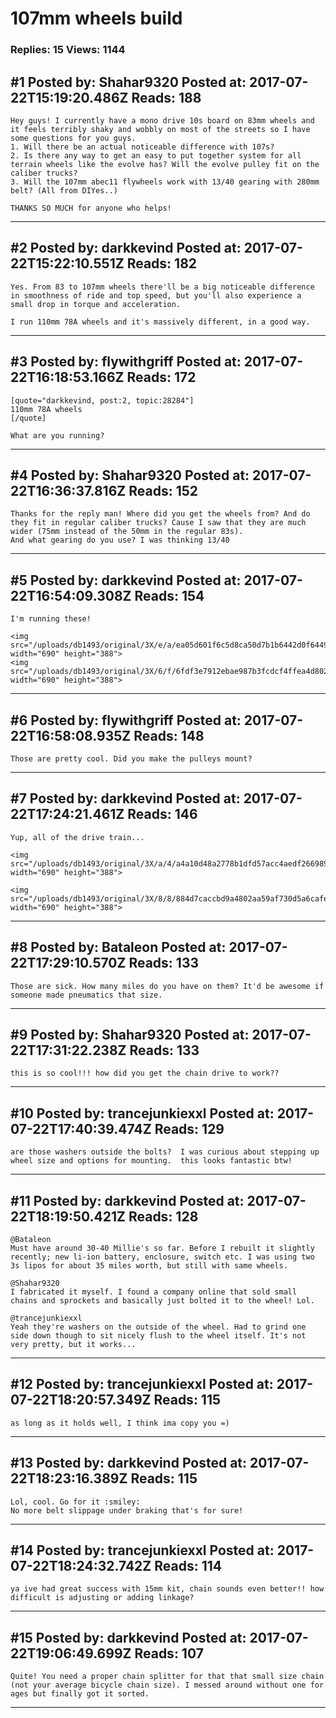 # 107mm wheels build

### Replies: 15 Views: 1144

## \#1 Posted by: Shahar9320 Posted at: 2017-07-22T15:19:20.486Z Reads: 188

```
Hey guys! I currently have a mono drive 10s board on 83mm wheels and it feels terribly shaky and wobbly on most of the streets so I have some questions for you guys.
1. Will there be an actual noticeable difference with 107s?
2. Is there any way to get an easy to put together system for all terrain wheels like the evolve has? Will the evolve pulley fit on the caliber trucks?
3. Will the 107mm abec11 flywheels work with 13/40 gearing with 280mm belt? (All from DIYes..)

THANKS SO MUCH for anyone who helps!
```

---
## \#2 Posted by: darkkevind Posted at: 2017-07-22T15:22:10.551Z Reads: 182

```
Yes. From 83 to 107mm wheels there'll be a big noticeable difference in smoothness of ride and top speed, but you'll also experience a small drop in torque and acceleration.

I run 110mm 78A wheels and it's massively different, in a good way.
```

---
## \#3 Posted by: flywithgriff Posted at: 2017-07-22T16:18:53.166Z Reads: 172

```
[quote="darkkevind, post:2, topic:28284"]
110mm 78A wheels
[/quote]

What are you running?
```

---
## \#4 Posted by: Shahar9320 Posted at: 2017-07-22T16:36:37.816Z Reads: 152

```
Thanks for the reply man! Where did you get the wheels from? And do they fit in regular caliber trucks? Cause I saw that they are much wider (75mm instead of the 50mm in the regular 83s).
And what gearing do you use? I was thinking 13/40
```

---
## \#5 Posted by: darkkevind Posted at: 2017-07-22T16:54:09.308Z Reads: 154

```
I'm running these!

<img src="/uploads/db1493/original/3X/e/a/ea05d601f6c5d8ca50d7b1b6442d0f6449c08637.jpg" width="690" height="388">
<img src="/uploads/db1493/original/3X/6/f/6fdf3e7912ebae987b3fcdcf4ffea4d8025a70af.jpg" width="690" height="388">
```

---
## \#6 Posted by: flywithgriff Posted at: 2017-07-22T16:58:08.935Z Reads: 148

```
Those are pretty cool. Did you make the pulleys mount?
```

---
## \#7 Posted by: darkkevind Posted at: 2017-07-22T17:24:21.461Z Reads: 146

```
Yup, all of the drive train...

<img src="/uploads/db1493/original/3X/a/4/a4a10d48a2778b1dfd57acc4aedf266989522593.jpg" width="690" height="388">

<img src="/uploads/db1493/original/3X/8/8/884d7caccbd9a4802aa59af730d5a6cafe243270.jpg" width="690" height="388">
```

---
## \#8 Posted by: Bataleon Posted at: 2017-07-22T17:29:10.570Z Reads: 133

```
Those are sick. How many miles do you have on them? It'd be awesome if someone made pneumatics that size.
```

---
## \#9 Posted by: Shahar9320 Posted at: 2017-07-22T17:31:22.238Z Reads: 133

```
this is so cool!!! how did you get the chain drive to work??
```

---
## \#10 Posted by: trancejunkiexxl Posted at: 2017-07-22T17:40:39.474Z Reads: 129

```
are those washers outside the bolts?  I was curious about stepping up wheel size and options for mounting.  this looks fantastic btw!
```

---
## \#11 Posted by: darkkevind Posted at: 2017-07-22T18:19:50.421Z Reads: 128

```
@Bataleon
Must have around 30-40 Millie's so far. Before I rebuilt it slightly recently; new li-ion battery, enclosure, switch etc. I was using two 3s lipos for about 35 miles worth, but still with same wheels.

@Shahar9320
I fabricated it myself. I found a company online that sold small chains and sprockets and basically just bolted it to the wheel! Lol.

@trancejunkiexxl
Yeah they're washers on the outside of the wheel. Had to grind one side down though to sit nicely flush to the wheel itself. It's not very pretty, but it works...
```

---
## \#12 Posted by: trancejunkiexxl Posted at: 2017-07-22T18:20:57.349Z Reads: 115

```
as long as it holds well, I think ima copy you =)
```

---
## \#13 Posted by: darkkevind Posted at: 2017-07-22T18:23:16.389Z Reads: 115

```
Lol, cool. Go for it :smiley:
No more belt slippage under braking that's for sure!
```

---
## \#14 Posted by: trancejunkiexxl Posted at: 2017-07-22T18:24:32.742Z Reads: 114

```
ya ive had great success with 15mm kit, chain sounds even better!! how difficult is adjusting or adding linkage?
```

---
## \#15 Posted by: darkkevind Posted at: 2017-07-22T19:06:49.699Z Reads: 107

```
Quite! You need a proper chain splitter for that that small size chain (not your average bicycle chain size). I messed around without one for ages but finally got it sorted.
```

---
